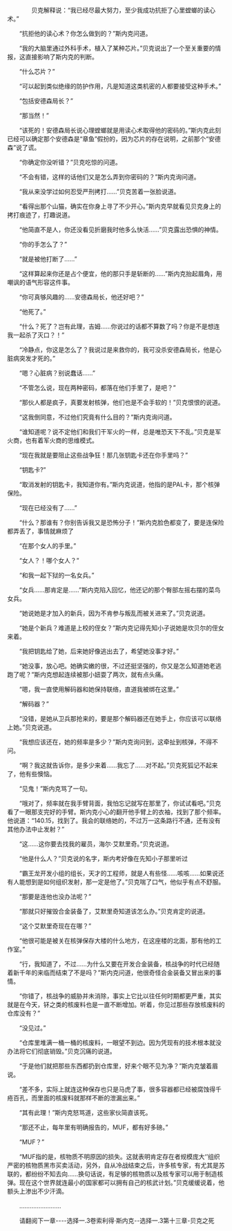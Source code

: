 <div class="read-content j_readContent" id="">
                <p>　　　　贝克解释说：“我已经尽最大努力，至少我成功抗拒了心里螳螂的读心术。”<p>　　“抗拒他的读心术？你怎么做到的？”斯内克问道。<p>　　“我的大脑里通过外科手术，植入了某种芯片。”贝克说出了一个至关重要的情报，这直接影响了斯内克的判断。<p>　　“什么芯片？”<p>　　“可以起到类似绝缘的防护作用，凡是知道这类机密的人都要接受这种手术。”<p>　　“包括安德森局长？”<p>　　“那当然！”<p>　　“该死的！安德森局长说心理螳螂就是用读心术取得他的密码的。”斯内克此刻已经可以确定那个安德森是“章鱼”假扮的，因为芯片的存在说明，之前那个“安德森”说了谎。<p>　　“你确定你没听错？”贝克吃惊的问道。<p>　　“不会有错，这样的话他们又是怎么弄到你密码的？”斯内克询问道。<p>　　“我从来没学过如何忍受严刑拷打……”贝克苦着一张脸说道。<p>　　“看得出那个山猫，确实在你身上寻了不少开心。”斯内克早就看见贝克身上的拷打痕迹了，打趣说道。<p>　　“他简直不是人，你还没看见折磨我时他多么快活……”贝克露出恐惧的神情。<p>　　“你的手怎么了？”<p>　　“就是被他打断了……”<p>　　“这样算起来你还是占个便宜，他的那只手是斩断的……”斯内克抬起眉角，用嘲讽的语气形容这件事。<p>　　“你可真够风趣的……安德森局长，他还好吧？”<p>　　“他死了。”<p>　　“什么？死了？岂有此理，吉姆……你说过的话都不算数了吗？你是不是想连我一起杀了灭口？！”<p>　　“冷静点，你这是怎么了？我说过是来救你的，我可没杀安德森局长，他是心脏病突发才死的。”<p>　　“嗯？心脏病？别说蠢话……”<p>　　“不管怎么说，现在两种密码，都落在他们手里了，是吧？”<p>　　“那伙人都是疯子，真要发射核弹，他们也是不会手软的！”贝克恨恨的说道。<p>　　“这我倒同意，不过他们究竟有什么目的？”斯内克询问道。<p>　　“谁知道呢？说不定他们和我们干军火的一样，总是唯恐天下不乱。”贝克是军火商，也有着军火商的思维模式。<p>　　“现在我就是要阻止这些战争狂！那几张钥匙卡还在你手里吗？”<p>　　“钥匙卡?”<p>　　“取消发射的钥匙卡，我知道你有。”斯内克说道，他指的是PAL卡，那个核弹保险。<p>　　“现在已经没有了……”<p>　　“什么？那谁有？你别告诉我又是恐怖分子！”斯内克脸色都变了，要是连保险都弄丢了，事情就麻烦了<p>　　“在那个女人的手里。”<p>　　“女人？！哪个女人？”<p>　　“和我一起下狱的一名女兵。”<p>　　“女兵……那肯定是……”斯内克陷入回忆，他还记的那个臀部左摇右摆的菜鸟女兵。<p>　　“她说她是才加入的新兵，因为不肯参与叛乱而被关进来了。”贝克说道。<p>　　“她是个新兵？难道是上校的侄女？”斯内克记得先知小子说她是坎贝尔的侄女来着。<p>　　“我把钥匙给了她，后来她好像逃出去了，希望她没事才好。”<p>　　“她没事，放心吧。她确实嫩的很，不过还挺坚强的，你又是怎么知道她老逃跑了呢？”斯内克想起连续被那小妞耍了两次，就有点头痛。<p>　　“嗯，我一直使用解码器和她保持联络，直道我被绑在这里。”<p>　　“解码器？”<p>　　“没错，是她从卫兵那抢来的，要是那个解码器还在她手上，你应该可以联络上她。”贝克说道。<p>　　“我想应该还在，她的频率是多少？”斯内克询问到，这牵扯到核弹，不得不问。<p>　　“啊？我这就告诉你，是多少来着……我忘了……对不起。”贝克死狐记不起来了，他有些懊恼。<p>　　“见鬼！”斯内克骂了一句。<p>　　“哦对了，频率就在我手臂背面，我怕忘记就写在那里了，你试试看吧。”贝克看了一眼那支完好的手臂。斯内克小心的翻开他手臂上的衣袖，找到了那个频率。他说道：“140.15，找到了。我会的联络她的，不过万一这条路行不通，还有没有其他办法中止发射？”<p>　　“这……这你要去找我的雇员，海尔·艾默里奇。”贝克说道。<p>　　“他是什么人？”贝克说的名字，斯内考好像在先知小子那里听过<p>　　“霸王龙开发小组的组长，天才的工程师，就是人有些怪……咳咳……如果说还有人能想到是如何组织发射，那一定是他了。”贝克喘了口气，他似乎有点不舒服。<p>　　“那要是连他也没办法呢？”<p>　　“那就只好摧毁合金装备了，艾默里奇知道该怎么办。”贝克肯定的说道。<p>　　“这个艾默里奇现在在哪？”<p>　　“他很可能是被关在核弹保存大楼的什么地方，在这座楼的北面，那有他的工作室。”<p>　　“行，我知道了，不过……为什么又要在开发合金装备，核战争的时代已经随着新千年的来临而结束了不是吗？”斯内克问道，他很奇怪合金装备又冒出来的事情。<p>　　“你错了，核战争的威胁并未消除，事实上它比以往任何时期都更严重，其实就是在今天，钚之类的核废料也是一直不断增加。听着，你见过那些存放核废料的仓库没有？”<p>　　“没见过。”<p>　　“仓库里堆满一桶一桶的核废料，一眼望不到边。因为凭现有的技术根本就没办法将它们彻底销毁。”贝克沉痛的说道。<p>　　“于是他们就把那些东西都扔到仓库里，好来个眼不见为净？”斯内克皱着眉说。<p>　　“差不多，实际上就连这种保存也只是马虎了事，很多容器都已经被腐蚀得千疮百孔，而里面的核废料就那样不断的泄漏出来。”<p>　　“其有此理！”斯内克怒骂道，这些家伙简直该死。<p>　　“那还不止，每年里有明确报告的，MUF，都有好多磅。”<p>　　“MUF？”<p>　　“MUF指的是，核物质不明原因的损失。这就表明肯定存在者规模庞大‘’组织严密的核物质黑市买卖活动，另外，自从冷战结束之后，许多核专家，有尤其是苏联的，都纷纷不知去向……换句话说，有足够的核物质以及核专家可以用于制造核弹。现在这个世界就连最小的国家都可以拥有自己的核武计划。”贝克缓缓说着，他额头上渗出不少汗滴。<p>　　……………………<p>　　请翻阅下一章----选择一.3卷索利得·斯内克--选择一.3第十三章-贝克之死<p> 
            </div>